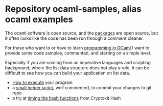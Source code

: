 Repository ocaml-samples, alias ocaml examples
=======================

The ocaml software is open source, and the [packages](https://opam.ocaml.org/) are open source,
but it often looks like the code has been run through a comment cleaner.

For those who want to or have to learn [programming in OCaml](http://ocaml.org) I want to
provide some code samples, commented, and starting on a simple level.

Especially if you are coming from an imperative languages and scripting background, where the list data
structure does not play a role, it can be difficult to see how you can build your application
on list data.

- [How to execute](how-to-execute.md) your program
- a [small helper script](gitit.ml), well commented, to commit your changes to git repo
- a try at [timing the hash functions](test_cryptokit.ml) from Cryptokit.Hash

